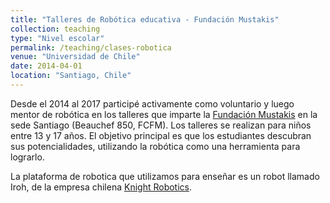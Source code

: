 ```yaml
---
title: "Talleres de Robótica educativa - Fundación Mustakis"
collection: teaching
type: "Nivel escolar"
permalink: /teaching/clases-robotica
venue: "Universidad de Chile"
date: 2014-04-01
location: "Santiago, Chile"
---
```


Desde el 2014 al 2017 participé activamente como voluntario y luego mentor de robótica en los talleres que imparte la [Fundación Mustakis](http://robotica.fundacionmustakis.com/) en la sede Santiago (Beauchef 850, FCFM). Los talleres se realizan para niños entre 13 y 17 años. El objetivo principal es que los estudiantes descubran sus potencialidades, utilizando la robótica como una herramienta para lograrlo.

La plataforma de robotica que utilizamos para enseñar es un robot llamado Iroh, de la empresa chilena [Knight Robotics](http://www.knightrobotics.cl).
